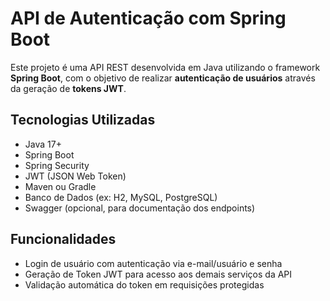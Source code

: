 # API de Autenticação com Spring Boot

Este projeto é uma API REST desenvolvida em Java utilizando o framework **Spring Boot**, com o objetivo de realizar **autenticação de usuários** através da geração de **tokens JWT**.

## Tecnologias Utilizadas

- Java 17+
- Spring Boot
- Spring Security
- JWT (JSON Web Token)
- Maven ou Gradle
- Banco de Dados (ex: H2, MySQL, PostgreSQL)
- Swagger (opcional, para documentação dos endpoints)

## Funcionalidades

- Login de usuário com autenticação via e-mail/usuário e senha
- Geração de Token JWT para acesso aos demais serviços da API
- Validação automática do token em requisições protegidas

